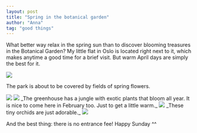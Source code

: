 ```yaml
---
layout: post
title: "Spring in the botanical garden"
author: "Anna"
tag: "good things"
---
```


What better way relax in the spring sun than to discover blooming treasures in the Botanical Garden? My little flat in Oslo is located right next to it, which makes anytime a good time for a brief visit. But warm April days are simply the best for it.
<br>

<img border="0" src="https://live.staticflickr.com/7805/46833746494_fed272588b_c.jpg">

The park is about to be covered by fields of spring flowers.

<img border="0" src="https://live.staticflickr.com/7820/32614878547_af62a31716_h.jpg">
<img border="0" src="https://live.staticflickr.com/7890/32614875427_34ff416b5d_c.jpg">
_The greenhouse has a jungle with exotic plants that bloom all year. It is nice to come here in February too. Just to get a little warm._


<img border="0" src="https://live.staticflickr.com/7863/46641889835_a6bbcf37c3_c.jpg">
_These tiny orchids are just adorable._


<img border="0" src="https://live.staticflickr.com/7832/47557507061_b17005a460_c.jpg">



 And the best thing: there is no entrance fee! Happy Sunday ^^
